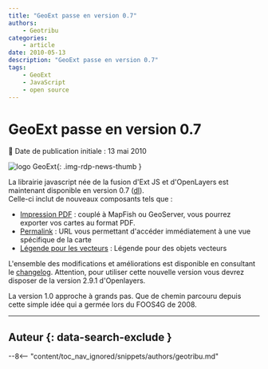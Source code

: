 ```yaml
---
title: "GeoExt passe en version 0.7"
authors:
    - Geotribu
categories:
    - article
date: 2010-05-13
description: "GeoExt passe en version 0.7"
tags:
    - GeoExt
    - JavaScript
    - open source
---
```


# GeoExt passe en version 0.7

:calendar: Date de publication initiale : 13 mai 2010

![logo GeoExt](https://cdn.geotribu.fr/img/logos-icones/logiciels_librairies/geoext.png "logo GeoExt"){: .img-rdp-news-thumb }

La librairie javascript née de la fusion d'Ext JS et d'OpenLayers est maintenant disponible en version 0.7 ([dl](http://trac.geoext.org/attachment/wiki/Download/GeoExt-release-0.7.zip)).  
Celle-ci inclut de nouveaux composants tels que :

- [Impression PDF](http://dev.geoext.org/trunk/geoext/examples/print-page.html) : couplé à MapFish ou GeoServer, vous pourrez exporter vos cartes au format PDF.
- [Permalink](http://dev.geoext.org/trunk/geoext/examples/permalink.html) : URL vous permettant d'accéder immédiatement à une vue spécifique de la carte
- [Légende pour les vecteurs](http://dev.geoext.org/trunk/geoext/examples/vector-legend.html) : Légende pour des objets vecteurs

L'ensemble des modifications et améliorations est disponible en consultant le [changelog](http://trac.geoext.org/wiki/Release/0.7/Notes). Attention, pour utiliser cette nouvelle version vous devrez disposer de la version 2.9.1 d'Openlayers.

La version 1.0 approche à grands pas. Que de chemin parcouru depuis cette simple idée qui a germée lors du FOOS4G de 2008.

----

## Auteur {: data-search-exclude }

--8<-- "content/toc_nav_ignored/snippets/authors/geotribu.md"
